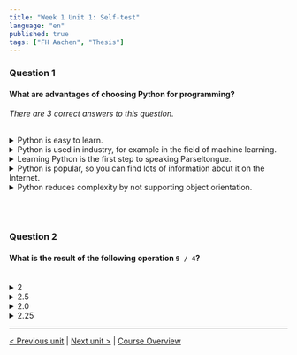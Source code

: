 ```yaml
---
title: "Week 1 Unit 1: Self-test"
language: "en"
published: true
tags: ["FH Aachen", "Thesis"]
---
```


### Question 1

#### What are advantages of choosing Python for programming?

_There are 3 correct answers to this question._

<br>

<details>
	<summary>Python is easy to learn.</summary>
    ✅
</details>

<details>
	<summary>Python is used in industry, for example in the field of machine learning.</summary>
	✅
</details>

<details>
	<summary>Learning Python is the first step to speaking Parseltongue.</summary>
    ❌
</details>

<details>
	<summary>Python is popular, so you can find lots of information about it on the Internet.</summary>
	✅
</details>

<details>
	<summary>Python reduces complexity by not supporting object orientation.</summary>
	❌
</details>

<br><br>

### Question 2

#### What is the result of the following operation `9 / 4`?

<br>

<details>
	<summary>2</summary>
	❌
</details>

<details>
	<summary>2.5</summary>
	❌
</details>

<details>
	<summary>2.0</summary>
	❌
</details>

<details>
	<summary>2.25</summary>
	✅
</details>

---

[< Previous unit](/teaching/python-mooc/week1_unit1_first_steps_in_python) | [Next unit >](/teaching/python-mooc/week1_unit2_using_variables) |
[Course Overview](/teaching/python-mooc)
